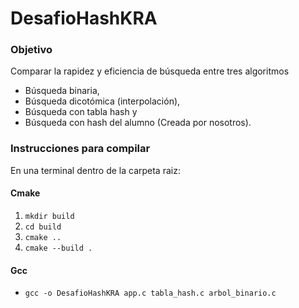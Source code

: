 # DesafioHashKRA

### Objetivo

Comparar la rapidez y eficiencia de búsqueda entre tres algoritmos
- Búsqueda binaria, 
- Búsqueda dicotómica (interpolación),
- Búsqueda con tabla hash y 
- Búsqueda con hash del alumno (Creada por nosotros).

### Instrucciones para compilar

En una terminal dentro de la carpeta raiz:
#### Cmake



1. ```mkdir build```
2. ```cd build```
3. ```cmake ..```
4. ```cmake --build .```

#### Gcc
- ```gcc -o DesafioHashKRA app.c tabla_hash.c arbol_binario.c```
